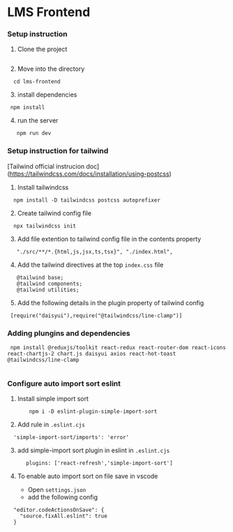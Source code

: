 # LMS Frontend

### Setup instruction

1. Clone the project

``` Git Clone git@github.com:Vinayvishwakarmaa/Front-and-Backend-Projects.git

```
2. Move into the directory

```
  cd lms-frontend
```

3. install dependencies

```
 npm install
```

4. run the server

```
   npm run dev
```

### Setup instruction for tailwind 

[Tailwind official instrucion doc] (https://tailwindcss.com/docs/installation/using-postcss)

1. Install tailwindcss

```
  npm install -D tailwindcss postcss autoprefixer
```
2. Create tailwind config file

```
  npx tailwindcss init

```
3. Add file extention to tailwind config file in the contents property

```
   "./src/**/*.{html,js,jsx,ts,tsx}", "./index.html",

```

4. Add the tailwind directives at the top `index.css` file

```
   @tailwind base;
   @tailwind components;
   @tailwind utilities;

```

5. Add the following details in the plugin property of tailwind config

```
 [require("daisyui"),require("@tailwindcss/line-clamp")]

```

### Adding plungins and dependencies

``` 
 npm install @reduxjs/toolkit react-redux react-router-dom react-icons react-chartjs-2 chart.js daisyui axios react-hot-toast @tailwindcss/line-clamp 
   
```

### Configure auto import sort eslint


1. Install simple import sort
```
       npm i -D eslint-plugin-simple-import-sort
```

2. Add rule in `.eslint.cjs` 

```
  'simple-import-sort/imports': 'error'

```
3. add simple-import sort plugin in eslint in `.eslint.cjs`

```
      plugins: ['react-refresh','simple-import-sort']

```

4. To enable auto import sort on file save in vscode

   - Open `settings.json`
   - add the following config

  ```
    "editor.codeActionsOnSave": {
      "source.fixAll.eslint": true
    }
   
  ``` 
